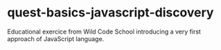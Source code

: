# quest-basics-javascript-discovery
Educational exercice from Wild Code School introducing a very first approach of JavaScript language.
